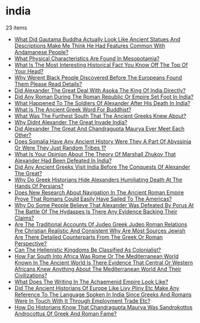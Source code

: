 # india
23 items

* [What Did Gautama Buddha Actually Look Like Ancient Statues And Descriptions Make Me Think He Had Features Common With Andamanese People?](2015/what-did-gautama-buddha-actually-look-like-ancient-statues-and-descriptions-make-me-think-he-had-features-common-with-andamanese-people.md)
* [What Physical Characteristics Are Found In Mesopotamia?](2015/what-physical-characteristics-are-found-in-mesopotamia.md)
* [What Is The Most Interesting Historical Fact You Know Off The Top Of Your Head?](2016/what-is-the-most-interesting-historical-fact-you-know-off-the-top-of-your-head.md)
* [Why Werent Black People Discovered Before The Europeans Found Them Please Read Details?](2016/why-werent-black-people-discovered-before-the-europeans-found-them-please-read-details.md)
* [Did Alexander The Great Deal With Asoka The King Of India Directly?](2017/did-alexander-the-great-deal-with-asoka-the-king-of-india-directly.md)
* [Did Any Roman During The Roman Republic Or Empire Set Foot In India?](2017/did-any-roman-during-the-roman-republic-or-empire-set-foot-in-india.md)
* [What Happened To The Soldiers Of Alexander After His Death In India?](2017/what-happened-to-the-soldiers-of-alexander-after-his-death-in-india.md)
* [What Is The Ancient Greek Word For Buddhist?](2017/what-is-the-ancient-greek-word-for-buddhist.md)
* [What Was The Furthest South That The Ancient Greeks Knew About?](2017/what-was-the-furthest-south-that-the-ancient-greeks-knew-about.md)
* [Why Didnt Alexander The Great Invade India?](2017/why-didnt-alexander-the-great-invade-india.md)
* [Did Alexander The Great And Chandragupta Maurya Ever Meet Each Other?](2018/did-alexander-the-great-and-chandragupta-maurya-ever-meet-each-other.md)
* [Does Somalia Have Any Ancient History Were They A Part Of Abyssinia Or Were They Just Random Tribes 1?](2018/does-somalia-have-any-ancient-history-were-they-a-part-of-abyssinia-or-were-they-just-random-tribes-1.md)
* [What Is Your Opinion About The Theory Of Marshall Zhukov That Alexander Had Been Defeated In India?](2018/what-is-your-opinion-about-the-theory-of-marshall-zhukov-that-alexander-had-been-defeated-in-india.md)
* [Did Any Ancient Greeks Visit India Before The Conquests Of Alexander The Great?](2019/did-any-ancient-greeks-visit-india-before-the-conquests-of-alexander-the-great.md)
* [Why Do Greek Historians Hide Alexanders Humiliating Death At The Hands Of Persians?](2019/why-do-greek-historians-hide-alexanders-humiliating-death-at-the-hands-of-persians.md)
* [Does New Research About Navigation In The Ancient Roman Empire Prove That Romans Could Easily Have Sailed To The Americas?](2020/does-new-research-about-navigation-in-the-ancient-roman-empire-prove-that-romans-could-easily-have-sailed-to-the-americas.md)
* [Why Do Some People Believe That Alexander Was Defeated By Porus At The Battle Of The Hydaspes Is There Any Evidence Backing Their Claims?](2020/why-do-some-people-believe-that-alexander-was-defeated-by-porus-at-the-battle-of-the-hydaspes-is-there-any-evidence-backing-their-claims.md)
* [Are The Traditional Accounts Of Judeo Greek Judeo Roman Relations Pre Christian Realistic And Consistent Why Are Most Sources Jewish Are There Detailed Counterparts From The Greek Or Roman Perspective?](2021/are-the-traditional-accounts-of-judeo-greek-judeo-roman-relations-pre-christian-realistic-and-consistent-why-are-most-sources-jewish-are-there-detailed-counterparts-from-the-greek-or-roman-perspective.md)
* [Can The Hellenistic Kingdoms Be Classified As Colonialist?](2021/can-the-hellenistic-kingdoms-be-classified-as-colonialist.md)
* [How Far South Into Africa Was Rome Or The Mediterranean World Known In The Ancient World Is There Evidence That Central Or Western Africans Knew Anything About The Mediterranean World And Their Civilizations?](2021/how-far-south-into-africa-was-rome-or-the-mediterranean-world-known-in-the-ancient-world-is-there-evidence-that-central-or-western-africans-knew-anything-about-the-mediterranean-world-and-their-civilizations.md)
* [What Does The Writing In The Achaemenid Empire Look Like?](2021/what-does-the-writing-in-the-achaemenid-empire-look-like.md)
* [Did The Ancient Historians Of Europe Like Livy Pliny Etc Make Any Reference To The Language Spoken In India Since Greeks And Romans Were In Touch With It Through Employment Trade Etc?](2022/did-the-ancient-historians-of-europe-like-livy-pliny-etc-make-any-reference-to-the-language-spoken-in-india-since-greeks-and-romans-were-in-touch-with-it-through-employment-trade-etc.md)
* [How Do Historians Know That Chandragupta Maurya Was Sandrokottos Androcottus Of Greek And Roman Fame?](2022/how-do-historians-know-that-chandragupta-maurya-was-sandrokottos-androcottus-of-greek-and-roman-fame.md)
